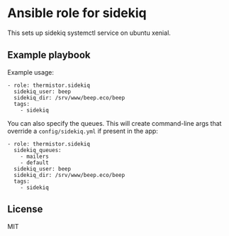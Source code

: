 # Ansible role for sidekiq

This sets up sidekiq systemctl service on ubuntu xenial.

## Example playbook

Example usage:

    - role: thermistor.sidekiq
      sidekiq_user: beep
      sidekiq_dir: /srv/www/beep.eco/beep
      tags:
        - sidekiq

You can also specify the queues. This will create command-line args that
override a `config/sidekiq.yml` if present in the app:

    - role: thermistor.sidekiq
      sidekiq_queues:
        - mailers
        - default
      sidekiq_user: beep
      sidekiq_dir: /srv/www/beep.eco/beep
      tags:
        - sidekiq

## License

MIT


